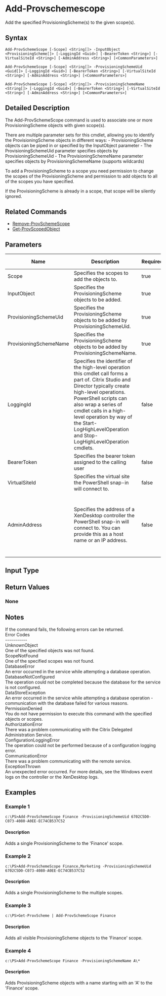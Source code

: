 ﻿
# Add-Provschemescope
Add the specified ProvisioningScheme(s) to the given scope(s).
## Syntax
```
Add-ProvSchemeScope [-Scope] <String[]> -InputObject <ProvisioningScheme[]> [-LoggingId <Guid>] [-BearerToken <String>] [-VirtualSiteId <String>] [-AdminAddress <String>] [<CommonParameters>]

Add-ProvSchemeScope [-Scope] <String[]> -ProvisioningSchemeUid <Guid[]> [-LoggingId <Guid>] [-BearerToken <String>] [-VirtualSiteId <String>] [-AdminAddress <String>] [<CommonParameters>]

Add-ProvSchemeScope [-Scope] <String[]> -ProvisioningSchemeName <String[]> [-LoggingId <Guid>] [-BearerToken <String>] [-VirtualSiteId <String>] [-AdminAddress <String>] [<CommonParameters>]
```
## Detailed Description
The Add-ProvSchemeScope command is used to associate one or more ProvisioningScheme objects with given scope(s).

There are multiple parameter sets for this cmdlet, allowing you to identify the ProvisioningScheme objects in different ways: - ProvisioningScheme objects can be piped in or specified by the InputObject parameter - The ProvisioningSchemeUid parameter specifies objects by ProvisioningSchemeUid - The ProvisioningSchemeName parameter specifies objects by ProvisioningSchemeName (supports wildcards)

To add a ProvisioningScheme to a scope you need permission to change the scopes of the ProvisioningScheme and permission to add objects to all of the scopes you have specified.

If the ProvisioningScheme is already in a scope, that scope will be silently ignored.


## Related Commands

* [Remove-ProvSchemeScope](./Remove-ProvSchemeScope/)
* [Get-ProvScopedObject](./Get-ProvScopedObject/)
## Parameters
| Name   | Description | Required? | Pipeline Input | Default Value |
| --- | --- | --- | --- | --- |
| Scope | Specifies the scopes to add the objects to. | true | false |  |
| InputObject | Specifies the ProvisioningScheme objects to be added. | true | true (ByValue, ByPropertyName) |  |
| ProvisioningSchemeUid | Specifies the ProvisioningScheme objects to be added by ProvisioningSchemeUid. | true | true (ByValue, ByPropertyName) |  |
| ProvisioningSchemeName | Specifies the ProvisioningScheme objects to be added by ProvisioningSchemeName. | true | true (ByValue, ByPropertyName) |  |
| LoggingId | Specifies the identifier of the high-level operation this cmdlet call forms a part of. Citrix Studio and Director typically create high-level operations. PowerShell scripts can also wrap a series of cmdlet calls in a high-level operation by way of the Start-LogHighLevelOperation and Stop-LogHighLevelOperation cmdlets. | false | false |  |
| BearerToken | Specifies the bearer token assigned to the calling user | false | false |  |
| VirtualSiteId | Specifies the virtual site the PowerShell snap-in will connect to. | false | false |  |
| AdminAddress | Specifies the address of a XenDesktop controller the PowerShell snap-in will connect to. You can provide this as a host name or an IP address. | false | false | Localhost. Once a value is provided by any cmdlet, this value becomes the default. |

## Input Type

### 

## Return Values

### None

## Notes
If the command fails, the following errors can be returned.<br>    Error Codes<br>    -----------<br>    UnknownObject<br>        One of the specified objects was not found.<br>    ScopeNotFound<br>        One of the specified scopes was not found.<br>    DatabaseError<br>        An error occurred in the service while attempting a database operation.<br>    DatabaseNotConfigured<br>        The operation could not be completed because the database for the service is not configured.<br>    DataStoreException<br>        An error occurred in the service while attempting a database operation - communication with the database failed for various reasons.<br>    PermissionDenied<br>        You do not have permission to execute this command with the specified objects or scopes.<br>    AuthorizationError<br>        There was a problem communicating with the Citrix Delegated Administration Service.<br>    ConfigurationLoggingError<br>        The operation could not be performed because of a configuration logging error.<br>    CommunicationError<br>        There was a problem communicating with the remote service.<br>    ExceptionThrown<br>        An unexpected error occurred.  For more details, see the Windows event logs on the controller or the XenDesktop logs.
## Examples

### Example 1
```
c:\PS>Add-ProvSchemeScope Finance -ProvisioningSchemeUid 6702C5D0-C073-4080-A0EE-EC74CB537C52
```
#### Description
Adds a single ProvisioningScheme to the 'Finance' scope.
### Example 2
```
c:\PS>Add-ProvSchemeScope Finance,Marketing -ProvisioningSchemeUid 6702C5D0-C073-4080-A0EE-EC74CB537C52
```
#### Description
Adds a single ProvisioningScheme to the multiple scopes.
### Example 3
```
c:\PS>Get-ProvScheme | Add-ProvSchemeScope Finance
```
#### Description
Adds all visible ProvisioningScheme objects to the 'Finance' scope.
### Example 4
```
c:\PS>Add-ProvSchemeScope Finance -ProvisioningSchemeName A\*
```
#### Description
Adds ProvisioningScheme objects with a name starting with an 'A' to the 'Finance' scope.
